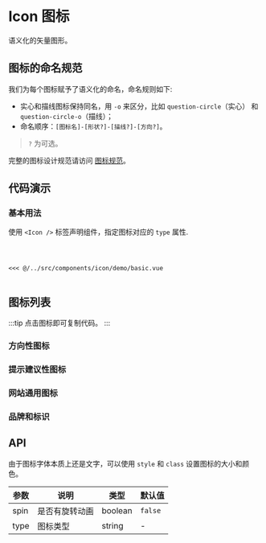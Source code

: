 # Icon 图标
语义化的矢量图形。

## 图标的命名规范
我们为每个图标赋予了语义化的命名，命名规则如下:
- 实心和描线图标保持同名，用 `-o` 来区分，比如 `question-circle`（实心） 和 `question-circle-o`（描线）；
- 命名顺序：`[图标名]-[形状?]-[描线?]-[方向?]`。

> `?` 为可选。

完整的图标设计规范请访问 [图标规范](https://2x.ant.design/docs/spec/icon-cn)。

## 代码演示

### 基本用法
使用 `<Icon />` 标签声明组件，指定图标对应的 `type` 属性.

<Code>
<Basic></Basic>
<Wrapper slot="code">
<<< @/../src/components/icon/demo/basic.vue
</Wrapper>
</Code>

## 图标列表
:::tip
点击图标即可复制代码。
:::

### 方向性图标
<IconSet category="direction"></IconSet>

### 提示建议性图标
<IconSet category="suggestion"></IconSet>

### 网站通用图标
<IconSet category="other"></IconSet>

### 品牌和标识
<IconSet category="logo"></IconSet>


## API
由于图标字体本质上还是文字，可以使用 `style` 和 `class` 设置图标的大小和颜色。

| 参数 | 说明 | 类型 | 默认值 |
| --- | --- | --- | --- |
| spin | 是否有旋转动画 | boolean | `false` |
| type | 图标类型 | string | - |

<script>
import Basic from '~comps/icon/demo/basic';
import IconSet from '~comps/icon/demo/iconSet';

export default {
    components: {
        Basic,
        IconSet,
    },
}
</script>
